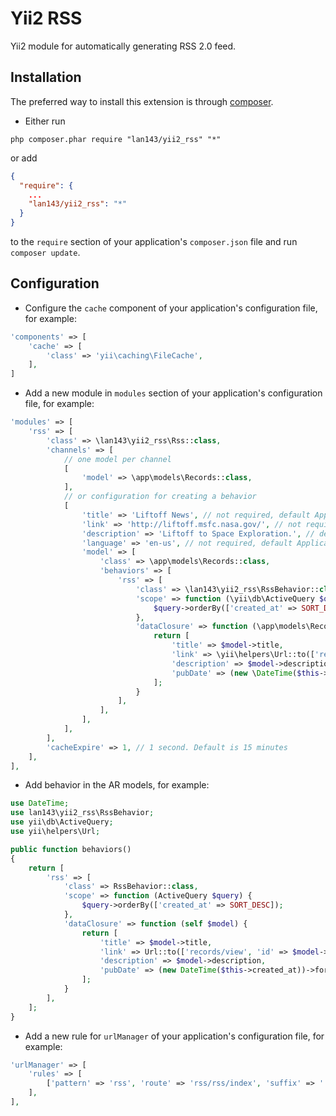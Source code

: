 Yii2 RSS
==========================
Yii2 module for automatically generating RSS 2.0 feed.

Installation
------------
The preferred way to install this extension is through [composer](http://getcomposer.org/download/).

* Either run

```
php composer.phar require "lan143/yii2_rss" "*"
```

or add

```json
{
  "require": {
    ...
    "lan143/yii2_rss": "*"
  } 
}
```

to the `require` section of your application's `composer.json` file and run `composer update`.

Configuration
-------------

* Configure the `cache` component of your application's configuration file, for example:

```php
'components' => [
    'cache' => [
        'class' => 'yii\caching\FileCache',
    ],
]
```


* Add a new module in `modules` section of your application's configuration file, for example:

```php
'modules' => [
    'rss' => [
        'class' => \lan143\yii2_rss\Rss::class,
        'channels' => [
            // one model per channel
            [
                'model' => \app\models\Records::class,
            ],
            // or configuration for creating a behavior
            [
                'title' => 'Liftoff News', // not required, default Application name 
                'link' => 'http://liftoff.msfc.nasa.gov/', // not required, default Url::home
                'description' => 'Liftoff to Space Exploration.', // default empty
                'language' => 'en-us', // not required, default Application language
                'model' => [
                    'class' => \app\models\Records::class,
                    'behaviors' => [
                        'rss' => [
                            'class' => \lan143\yii2_rss\RssBehavior::class,
                            'scope' => function (\yii\db\ActiveQuery $query) {
                                $query->orderBy(['created_at' => SORT_DESC]);
                            },
                            'dataClosure' => function (\app\models\Records $model) {
                                return [
                                    'title' => $model->title,
                                    'link' => \yii\helpers\Url::to(['records/view', 'id' => $model->id], true),
                                    'description' => $model->description,
                                    'pubDate' => (new \DateTime($this->created_at))->format(\DateTime::RFC822),
                                ];
                            }
                        ],
                    ],
                ],
            ],
        ],
        'cacheExpire' => 1, // 1 second. Default is 15 minutes
    ],
],
```

* Add behavior in the AR models, for example:

```php
use DateTime;
use lan143\yii2_rss\RssBehavior;
use yii\db\ActiveQuery;
use yii\helpers\Url;

public function behaviors()
{
    return [
        'rss' => [
            'class' => RssBehavior::class,
            'scope' => function (ActiveQuery $query) {
                $query->orderBy(['created_at' => SORT_DESC]);
            },
            'dataClosure' => function (self $model) {
                return [
                    'title' => $model->title,
                    'link' => Url::to(['records/view', 'id' => $model->id], true),
                    'description' => $model->description,
                    'pubDate' => (new DateTime($this->created_at))->format(DateTime::RFC822),
                ];
            }
        ],
    ];
}
```


* Add a new rule for `urlManager` of your application's configuration file, for example:

```php
'urlManager' => [
    'rules' => [
        ['pattern' => 'rss', 'route' => 'rss/rss/index', 'suffix' => '.xml'],
    ],
],
```
